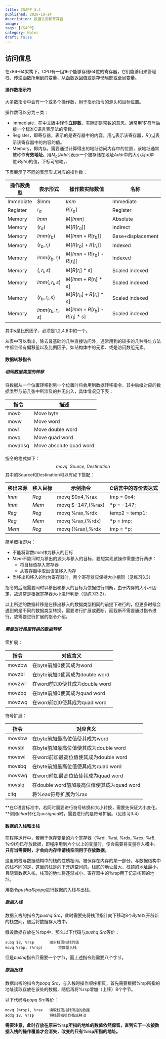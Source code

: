 ```yaml
---
title: CSAPP 3.4
published: 2020-10-14
description: 数据访问和寄存器
image: ''
tags: [CSAPP]
category: Notes
draft: false 
---
```




## 访问信息

在x86-64架构下，CPU有一组16个能够存储64位的寄存器，它们能够用来管理栈、传递函数所用到的变量、从函数返回值或是存储局部或全局变量。



#### 操作数指示符

大多数指令中会有一个或多个操作数，用于指示指令的源头和目标位置。

操作数可以分为三类：

- Immediate，在中文版中译作**立即数**，实际即是常数的意思。通常用'$'符号后接一个标准C语言表示法的常数。
- Register，即寄存器，表示的是寄存器中的内容。用$r_a$表示该寄存器，$R[r_a]$表示该寄存器中的内容的值。
- Memory，即内存，需要通过计算得出的地址访问内存中的位置，该地址通常被称作**有效地址**。用$M_b[Addr]$表示一个被存储在地址$Addr$中的大小为b(单位:$Byte$)的值，下标可省略。、

下表展示了不同的表示形式对应的操作数：

| 操作数类型 | 表示形式         | 操作数实际数值           | 名称              |
| ---------- | ---------------- | ------------------------ | ----------------- |
| Immediate  | $Imm             | $Imm$                    | Immediate         |
| Register   | $r_a$            | $R[r_a]$                 | Register          |
| Memory     | $Imm$            | $M[Imm]$                 | Absolute          |
| Memory     | $(r_a)$          | $M[R[r_a]]$              | Indirect          |
| Memory     | $Imm(r_b)$       | $M[Imm+R[r_b]]$          | Base+displacement |
| Memory     | $(r_b,r_i)$      | $M[R[r_b]+R[r_i]]$       | Indexed           |
| Memory     | $Imm(r_b,r_i)$   | $M[Imm+R[r_b]+R[r_i]]$   | Indexed           |
| Memory     | $(,r_i,s)$       | $M[R[r_i]*s]$            | Scaled indexed    |
| Memory     | $Imm(,r_i,s)$    | $M[Imm+R[r_i]*s]$        | Scaled indexed    |
| Memory     | $(r_b,r_i,s)$    | $M[R[r_b]+R[r_i]*s]$     | Scaled indexed    |
| Memory     | $Imm(r_b,r_i,s)$ | $M[Imm+R[r_b]+R[r_i]*s]$ | Scaled indexed    |

其中$s$是比例因子，必须是1,2,4,8中的一个。

从表中可以看出，除去最基础的几种直接访问外，通常用到的较多的几种寻址方法中都会带有偏移量以及比例因子，如结构体中的元素、或是访问数组元素。



#### 数据转移指令

##### 相同数据类型的转移

将数据从一个位置转移到另一个位置时将会用到数据转移指令，其中后缀对应的数据类型与前几张中所涉及的并无出入，具体情况见下表：

| 指令    | 描述                    |
| ------- | ----------------------- |
| movb    | Move byte               |
| movw    | Move word               |
| movl    | Move double word        |
| movq    | Move quad word          |
| movabsq | Move absolute quad word |

指令的格式如下：
$$
movq~~Source,~Destination
$$
其中的Source和Destination可以有如下搭配：

| 移出来源 | 移入目标 | 示例指令          | C语言中的等价表达式 |
| -------- | -------- | ----------------- | ------------------- |
| $Imm$    | $Reg$    | movq $0x4,%rax    | tmp = 0x4;          |
| $Imm$    | $Mem$    | movq $-147,(%rax) | *p = -147;          |
| $Reg$    | $Reg$    | movq %rax,%rdx    | temp2 = temp1;      |
| $Reg$    | $Mem$    | movq %rax,(%rdx)  | *p = tmp;           |
| $Mem$    | $Reg$    | movq (%rax),%rdx  | tmp = *p;           |

简单概括即为：

- 不能将常数$Imm$作为移入的目标
- $Mem$不能同时为移出的源头与移入的目标，要想实现该操作需要进行两步：
  - 将目标值存入寄存器
  - 从寄存器中取出该值移入内存
- 当移出和移入的均为寄存器时，两个寄存器应保持大小相同（见练习3.3）



指令的后缀需要同时以移出和移入的目标为依据进行判断，由于内存的大小不固定，故通常是根据寄存器大小进行判断（见练习3.2）。

以上所述的数据转移是在移出移入的数据类型相同的前提下进行的，但更多时候会遇到的是不同的数据类型转换，需要进行扩展或截断，而截断不需要通过指令进行，故需要进行扩展的指令介绍。

##### 需要进行类型转换的数据转移

零扩展：

| 指令   | 对应含义                       |
| ------ | ------------------------------ |
| movzbw | 在byte前加0使其成为word        |
| movzbl | 在byte前加0使其成为double word |
| movzwl | 在word前加0使其成为double word |
| movzbq | 在byte前加0使其成为quad word   |
| movzwq | 在word前加0使其成为quad word   |

符号扩展：

| 指令   | 对应含义                                   |
| ------ | ------------------------------------------ |
| movsbw | 在byte前加最高位值使其成为word             |
| movsbl | 在byte前加最高位值使其成为double word      |
| movswl | 在word前加最高位值使其成为double word      |
| movsbq | 在byte前加最高位值使其成为quad word        |
| movswq | 在word前加最高位值使其成为quad word        |
| movslq | 在double word前加最高位值使其成为quad word |
| cltq   | 将%eax符号扩展为%rax                       |

**在C语言标准中，若同时需要进行符号转换和大小转换，需要先保证大小变化。**例如$char$转化为$unsigned$时，需要进行的是符号扩展。（见练习3.4）



#### 数据的入栈和出栈

在程序运行中，若用于保存变量的六个寄存器（%rdi, %rsi, %rdx, %rcx, %r8, %r9)均已存放数据，即程序用到六个以上的变量时，便会需要将变量存入**栈**中。**只有当需要时，才会向内存申请栈空间用于存放数据。**

这里的栈与数据结构中的栈的性质相同，被保存在内存的某一部分。与数据结构中的栈不同的是，这里的栈是向下开辟空间的。栈底的地址最大，栈顶的地址最小，且随着数据入栈，栈顶的地址将逐渐减小。寄存器中的%rsp用于记录栈顶的地址。

用指令$pushq$与$popq$进行数据的入栈与出栈。

##### 数据入栈

数据入栈的指令为$pushq~Src$，此时需要先将栈顶指针向下移动8个$Byte$以开辟新的栈空间，随后将数据存入栈中。

假设数据存放在%rbp中，那么以下代码与$pushq~Src$等价：

```
subq $8, %rsp		减少栈顶指针的值
movq %rbp, (%rsp)		将数据入栈
```

但是$pushq$指令只需要一个字节，而上述指令则需要八个字节。

##### 数据出栈

数据出栈的指令为$popq~Src$，与入栈时操作顺序相反，首先需要根据%rsp所指的地址读取存放在该处的数据，随后再将%rsp增加（上移）8个字节。

以下代码与$popq~Src$等价：

```
movq (%rsp), %rax	读取栈顶指针所指的数据
addq $8, %rsp		将栈顶指针向栈底移动
```

**需要注意，此时存放在原来%rsp所指的地址的数值依然保留，直到它下一次被数据入栈的操作覆盖才会消失，改变的只有%rsp所指的地址。**

